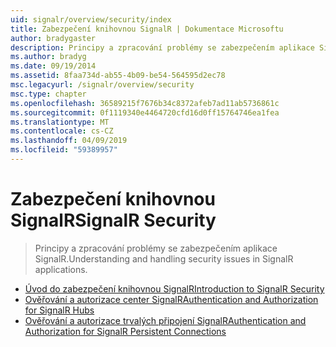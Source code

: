 ```yaml
---
uid: signalr/overview/security/index
title: Zabezpečení knihovnou SignalR | Dokumentace Microsoftu
author: bradygaster
description: Principy a zpracování problémy se zabezpečením aplikace SignalR.
ms.author: bradyg
ms.date: 09/19/2014
ms.assetid: 8faa734d-ab55-4b09-be54-564595d2ec78
msc.legacyurl: /signalr/overview/security
msc.type: chapter
ms.openlocfilehash: 36589215f7676b34c8372afeb7ad11ab5736861c
ms.sourcegitcommit: 0f1119340e4464720cfd16d0ff15764746ea1fea
ms.translationtype: MT
ms.contentlocale: cs-CZ
ms.lasthandoff: 04/09/2019
ms.locfileid: "59389957"
---
```

# <a name="signalr-security"></a><span data-ttu-id="f1c51-103">Zabezpečení knihovnou SignalR</span><span class="sxs-lookup"><span data-stu-id="f1c51-103">SignalR Security</span></span>

> <span data-ttu-id="f1c51-104">Principy a zpracování problémy se zabezpečením aplikace SignalR.</span><span class="sxs-lookup"><span data-stu-id="f1c51-104">Understanding and handling security issues in SignalR applications.</span></span>


- [<span data-ttu-id="f1c51-105">Úvod do zabezpečení knihovnou SignalR</span><span class="sxs-lookup"><span data-stu-id="f1c51-105">Introduction to SignalR Security</span></span>](introduction-to-security.md)
- [<span data-ttu-id="f1c51-106">Ověřování a autorizace center SignalR</span><span class="sxs-lookup"><span data-stu-id="f1c51-106">Authentication and Authorization for SignalR Hubs</span></span>](hub-authorization.md)
- [<span data-ttu-id="f1c51-107">Ověřování a autorizace trvalých připojení SignalR</span><span class="sxs-lookup"><span data-stu-id="f1c51-107">Authentication and Authorization for SignalR Persistent Connections</span></span>](persistent-connection-authorization.md)
